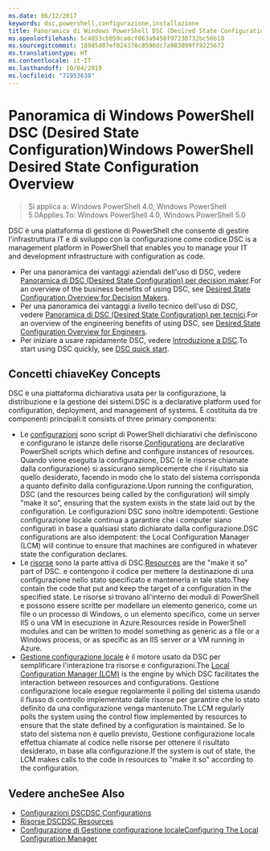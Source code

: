 ```yaml
---
ms.date: 06/12/2017
keywords: dsc,powershell,configurazione,installazione
title: Panoramica di Windows PowerShell DSC (Desired State Configuration)
ms.openlocfilehash: 5c4853cb059ca0cf063a9450f97230732bc56b10
ms.sourcegitcommit: 18985d07ef024378c8590dc7a983099ff9225672
ms.translationtype: HT
ms.contentlocale: it-IT
ms.lasthandoff: 10/04/2019
ms.locfileid: "71953638"
---
```

# <a name="windows-powershell-desired-state-configuration-overview"></a><span data-ttu-id="ccda2-103">Panoramica di Windows PowerShell DSC (Desired State Configuration)</span><span class="sxs-lookup"><span data-stu-id="ccda2-103">Windows PowerShell Desired State Configuration Overview</span></span>

> <span data-ttu-id="ccda2-104">Si applica a: Windows PowerShell 4.0, Windows PowerShell 5.0</span><span class="sxs-lookup"><span data-stu-id="ccda2-104">Applies To: Windows PowerShell 4.0, Windows PowerShell 5.0</span></span>

<span data-ttu-id="ccda2-105">DSC è una piattaforma di gestione di PowerShell che consente di gestire l'infrastruttura IT e di sviluppo con la configurazione come codice.</span><span class="sxs-lookup"><span data-stu-id="ccda2-105">DSC is a management platform in PowerShell that enables you to manage your IT and development infrastructure with configuration as code.</span></span>

- <span data-ttu-id="ccda2-106">Per una panoramica dei vantaggi aziendali dell'uso di DSC, vedere [Panoramica di DSC (Desired State Configuration) per decision maker](decisionMaker.md).</span><span class="sxs-lookup"><span data-stu-id="ccda2-106">For an overview of the business benefits of using DSC, see [Desired State Configuration Overview for Decision Makers](decisionMaker.md).</span></span>
- <span data-ttu-id="ccda2-107">Per una panoramica dei vantaggi a livello tecnico dell'uso di DSC, vedere [Panoramica di DSC (Desired State Configuration) per tecnici](DscForEngineers.md).</span><span class="sxs-lookup"><span data-stu-id="ccda2-107">For an overview of the engineering benefits of using DSC, see [Desired State Configuration Overview for Engineers](DscForEngineers.md).</span></span>
- <span data-ttu-id="ccda2-108">Per iniziare a usare rapidamente DSC, vedere [Introduzione a DSC](../quickstarts/website-quickstart.md).</span><span class="sxs-lookup"><span data-stu-id="ccda2-108">To start using DSC quickly, see [DSC quick start](../quickstarts/website-quickstart.md).</span></span>

## <a name="key-concepts"></a><span data-ttu-id="ccda2-109">Concetti chiave</span><span class="sxs-lookup"><span data-stu-id="ccda2-109">Key Concepts</span></span>

<span data-ttu-id="ccda2-110">DSC è una piattaforma dichiarativa usata per la configurazione, la distribuzione e la gestione dei sistemi.</span><span class="sxs-lookup"><span data-stu-id="ccda2-110">DSC is a declarative platform used for configuration, deployment, and management of systems.</span></span> <span data-ttu-id="ccda2-111">È costituita da tre componenti principali:</span><span class="sxs-lookup"><span data-stu-id="ccda2-111">It consists of three primary components:</span></span>

- <span data-ttu-id="ccda2-112">Le [configurazioni](../configurations/configurations.md) sono script di PowerShell dichiarativi che definiscono e configurano le istanze delle risorse.</span><span class="sxs-lookup"><span data-stu-id="ccda2-112">[Configurations](../configurations/configurations.md) are declarative PowerShell scripts which define and configure instances of resources.</span></span>
    <span data-ttu-id="ccda2-113">Quando viene eseguita la configurazione, DSC (e le risorse chiamate dalla configurazione) si assicurano semplicemente che il risultato sia quello desiderato, facendo in modo che lo stato del sistema corrisponda a quanto definito dalla configurazione.</span><span class="sxs-lookup"><span data-stu-id="ccda2-113">Upon running the configuration, DSC (and the resources being called by the configuration) will simply "make it so", ensuring that the system exists in the state laid out by the configuration.</span></span>
    <span data-ttu-id="ccda2-114">Le configurazioni DSC sono inoltre idempotenti: Gestione configurazione locale continua a garantire che i computer siano configurati in base a qualsiasi stato dichiarato dalla configurazione.</span><span class="sxs-lookup"><span data-stu-id="ccda2-114">DSC configurations are also idempotent: the Local Configuration Manager (LCM) will continue to ensure that machines are configured in whatever state the configuration declares.</span></span>
- <span data-ttu-id="ccda2-115">Le [risorse](../resources/resources.md) sono la parte attiva di DSC.</span><span class="sxs-lookup"><span data-stu-id="ccda2-115">[Resources](../resources/resources.md) are the "make it so" part of DSC.</span></span> <span data-ttu-id="ccda2-116">e contengono il codice per mettere la destinazione di una configurazione nello stato specificato e mantenerla in tale stato.</span><span class="sxs-lookup"><span data-stu-id="ccda2-116">They contain the code that put and keep the target of a configuration in the specified state.</span></span>
    <span data-ttu-id="ccda2-117">Le risorse si trovano all'interno dei moduli di PowerShell e possono essere scritte per modellare un elemento generico, come un file o un processo di Windows, o un elemento specifico, come un server IIS o una VM in esecuzione in Azure.</span><span class="sxs-lookup"><span data-stu-id="ccda2-117">Resources reside in PowerShell modules and can be written to model something as generic as a file or a Windows process, or as specific as an IIS server or a VM running in Azure.</span></span>
- <span data-ttu-id="ccda2-118">[Gestione configurazione locale](../managing-nodes/metaConfig.md) è il motore usato da DSC per semplificare l'interazione tra risorse e configurazioni.</span><span class="sxs-lookup"><span data-stu-id="ccda2-118">The [Local Configuration Manager (LCM)](../managing-nodes/metaConfig.md) is the engine by which DSC facilitates the interaction between resources and configurations.</span></span>
    <span data-ttu-id="ccda2-119">Gestione configurazione locale esegue regolarmente il polling del sistema usando il flusso di controllo implementato dalle risorse per garantire che lo stato definito da una configurazione venga mantenuto.</span><span class="sxs-lookup"><span data-stu-id="ccda2-119">The LCM regularly polls the system using the control flow implemented by resources to ensure that the state defined by a configuration is maintained.</span></span>
    <span data-ttu-id="ccda2-120">Se lo stato del sistema non è quello previsto, Gestione configurazione locale effettua chiamate al codice nelle risorse per ottenere il risultato desiderato, in base alla configurazione.</span><span class="sxs-lookup"><span data-stu-id="ccda2-120">If the system is out of state, the LCM makes calls to the code in resources to "make it so" according to the configuration.</span></span>

## <a name="see-also"></a><span data-ttu-id="ccda2-121">Vedere anche</span><span class="sxs-lookup"><span data-stu-id="ccda2-121">See Also</span></span>

- [<span data-ttu-id="ccda2-122">Configurazioni DSC</span><span class="sxs-lookup"><span data-stu-id="ccda2-122">DSC Configurations</span></span>](../configurations/configurations.md)
- [<span data-ttu-id="ccda2-123">Risorse DSC</span><span class="sxs-lookup"><span data-stu-id="ccda2-123">DSC Resources</span></span>](../resources/resources.md)
- [<span data-ttu-id="ccda2-124">Configurazione di Gestione configurazione locale</span><span class="sxs-lookup"><span data-stu-id="ccda2-124">Configuring The Local Configuration Manager</span></span>](../managing-nodes/metaConfig.md)
